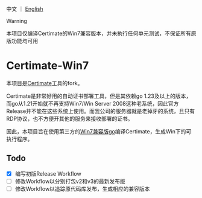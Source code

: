 中文 ｜ [English](README_EN.md)

> [!WARNING]
> 本项目仅编译Certimate的Win7兼容版本，并未执行任何单元测试，不保证所有原版功能均可用

# Certimate-Win7

本项目是[Certimate](https://github.com/usual2970/certimate)工具的fork。

Certimate是非常好用的自动证书部署工具，但是其依赖go 1.23及以上的版本，而go从1.21开始就不再支持Win7/Win Server 2008这种老系统，因此官方Release并不能在这些系统上使用。而我公司的服务器就是老掉牙的系统，且只有RDP协议，也不方便开其他的服务来接收部署的证书。

因此，本项目旨在使用第三方的[Win7兼容版go](https://github.com/XTLS/go-win7)编译Certimate，生成Win下的可执行程序。

## Todo

- [x] 编写初版Release Workflow
- [ ] 修改Workflow以分别打包v2和v3的最新发布版
- [ ] 修改Workflow以追踪原代码库发布，生成相应的兼容版本
